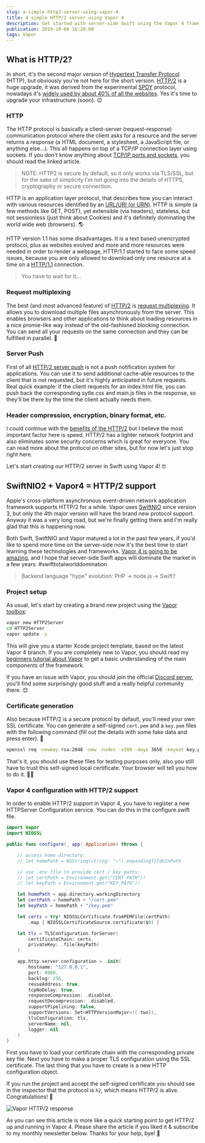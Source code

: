 ```yaml
---
slug: a-simple-http2-server-using-vapor-4
title: A simple HTTP/2 server using Vapor 4
description: Get started with server-side Swift using the Vapor 4 framework. Learn how to build a really simple HTTP/2 backend server.
publication: 2019-10-08 16:20:00
tags: Vapor
---
```


## What is HTTP/2?

In short, it's the second major version of [Hypertext Transfer Protocol](https://en.wikipedia.org/wiki/Hypertext_Transfer_Protocol) (HTTP), but obviously you're not here for the short version. [HTTP/2](https://en.wikipedia.org/wiki/HTTP/2) is a huge upgrade, it was derived from the experimental [SPDY](https://en.wikipedia.org/wiki/SPDY) protocol, nowadays it's [widely used by about 40% of all the websites](https://w3techs.com/technologies/details/ce-http2/all/all). Yes it's time to upgrade your infrastructure (soon). 😉

### HTTP

The HTTP protocol is basically a client-server (request-response) communication protocol where the client asks for a resource and the server returns a response (a HTML document, a stylesheet, a JavaScript file, or anything else...). This all happens on top of a TCP/IP connection layer using sockets. If you don't know anything about [TCP/IP ports and sockets](http://www.steves-internet-guide.com/tcpip-ports-sockets/), you should read the linked article.

> NOTE: HTTP2 is secure by default, so it only works via TLS/SSL, but for the sake of simplicity I'm not going into the details of HTTPS, cryptography or secure connection.

HTTP is an application layer protocol, that describes how you can interact with various resources identified by an [URL/URI (or URN)](https://prateekvjoshi.com/2014/02/22/url-vs-uri-vs-urn/). HTTP is simple (a few methods like GET, POST), yet extensible (via headers), stateless, but not sessionless (just think about Cookies) and it's definitely dominating the world wide web (browsers). 🌎

HTTP version 1.1 has some disadvantages. It is a text based unencrypted protocol, plus as websites evolved and more and more resources were needed in order to render a webpage, HTTP/1.1 started to face some speed issues, because you are only allowed to download only one resource at a time on a [HTTP/1.1](https://medium.com/@factoryhr/http-2-the-difference-between-http-1-1-benefits-and-how-to-use-it-38094fa0e95b) connection.

> You have to wait for it...

### Request multiplexing

The best (and most advanced feature) of [HTTP/2](https://developers.google.com/web/fundamentals/performance/http2) is [request multiplexing](https://stackoverflow.com/questions/36517829/what-does-multiplexing-mean-in-http-2). It allows you to download multiple files asynchronously from the server. This enables browsers and other applications to think about loading resources in a nice promie-like way instead of the old-fashioned blocking connection. You can send all your requests on the same connection and they can be fulfilled in parallel. 🚀

### Server Push

First of all [HTTP/2 server push](https://www.smashingmagazine.com/2017/04/guide-http2-server-push/) is not a push notification system for applications. You can use it to send additional cache-able resources to the client that is not requested, but it's highly anticipated in future requests. Real quick example: if the client requests for an index.html file, you can push back the corresponding sytle.css and main.js files in the response, so they'll be there by the time the client actually needs them.

### Header compression, encryption, binary format, etc.

I could continue with the [benefits of the HTTP/2](https://medium.com/@jacobtan/understanding-http-2-and-its-caveats-1e8200519c4c) but I believe the most important factor here is speed. HTTP/2 has a lighter network footprint and also eliminates some security concerns which is great for everyone. You can read more about the protocol on other sites, but for now let's just stop right here.

Let's start creating our HTTP/2 server in Swift using Vapor 4! 🤓

## SwiftNIO2 + Vapor4 = HTTP/2 support

Apple's cross-platform asynchronous event-driven network application framework supports HTTP/2 for a while. Vapor uses [SwiftNIO](https://github.com/apple/swift-nio) since version 3, but only the 4th major version will have the brand new protocol support. Anyway it was a very long road, but we're finally getting there and I'm really glad that this is happening now.

Both Swift, SwiftNIO and Vapor matured a lot in the past few years, if you'd like to spend more time on the server-side now it's the best time to start learning these technologies and frameworks. [Vapor 4 is going to be amazing](https://theswiftdev.com/2019/08/26/whats-new-in-vapor-4/), and I hope that server-side Swift apps will dominate the market in a few years. #swifttotalworlddomination

> Backend language "hype" evolution: PHP -> node.js -> Swift?

### Project setup

As usual, let's start by creating a brand new project using the [Vapor toolbox](https://docs.vapor.codes/4.0/):

```sh
vapor new HTTP2Server
cd HTTP2Server
vapor update -y
```

This will give you a starter Xcode project template, based on the latest Vapor 4 branch. If you are completely new to Vapor, you should read my [beginners tutorial about Vapor](https://theswiftdev.com/beginners-guide-to-server-side-swift-using-vapor-4/) to get a basic understanding of the main components of the framework.

If you have an issue with Vapor, you should join the official [Discord server](https://discord.gg/BnXmVGA), you'll find some surprisingly good stuff and a really helpful community there. 😊

### Certificate generation

Also because HTTP/2 is a secure protocol by default, you'll need your own SSL certificate. You can generate a self-signed `cert.pem` and a `key.pem` files with the following command (fill out the details with some fake data and press enter). 🔐

```sh
openssl req -newkey rsa:2048 -new -nodes -x509 -days 3650 -keyout key.pem -out cert.pem
```

That's it, you should use these files for testing purposes only, also you still have to trust this self-signed local certificate. Your browser will tell you how to do it. 🤷‍♂️

### Vapor 4 configuration with HTTP/2 support

In order to enable HTTP/2 support in Vapor 4, you have to register a new HTTPServer Configuration service. You can do this in the configure.swift file.

```swift
import Vapor
import NIOSSL

public func configure(_ app: Application) throws {

    // access home directory:
    // let homePath = NSString(string: "~").expandingTildeInPath

    // use .env file to provide cert / key paths:
    // let certPath = Environment.get("CERT_PATH")!
    // let keyPath = Environment.get("KEY_PATH")!

    let homePath = app.directory.workingDirectory
    let certPath = homePath + "/cert.pem"
    let keyPath = homePath + "/key.pem"

    let certs = try! NIOSSLCertificate.fromPEMFile(certPath)
        .map { NIOSSLCertificateSource.certificate($0) }

    let tls = TLSConfiguration.forServer(
        certificateChain: certs, 
        privateKey: .file(keyPath)
    )

    app.http.server.configuration = .init(
        hostname: "127.0.0.1",
        port: 8080,
        backlog: 256,
        reuseAddress: true,
        tcpNoDelay: true,
        responseCompression: .disabled,
        requestDecompression: .disabled,
        supportPipelining: false,
        supportVersions: Set<HTTPVersionMajor>([.two]),
        tlsConfiguration: tls,
        serverName: nil,
        logger: nil
    )
}
```

First you have to load your certificate chain with the corresponding private key file. Next you have to make a proper TLS configuration using the SSL certificate. The last thing that you have to create is a new HTTP configuration object.

If you run the project and accept the self-signed certificate you should see in the inspector that the protocol is `h2`, which means HTTP/2 is alive. Congratulations! 🎉

![Vapor HTTP/2 response](vapor-http-2-response.jpg)

As you can see this article is more like a quick starting point to get HTTP/2 up and running in Vapor 4. Please share the article if you liked it & subscribe to my monthly newsletter below. Thanks for your help, bye! 🙏

